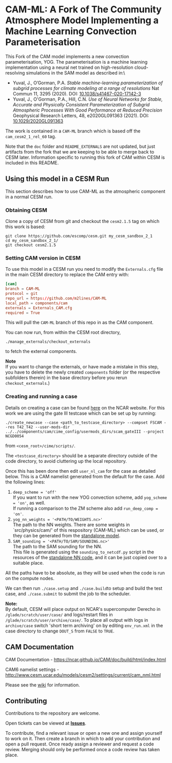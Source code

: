 # CAM-ML: A Fork of The Community Atmosphere Model Implementing a Machine Learning Convection Parameterisation

This Fork of the CAM model implements a new convection parameterisation, YOG.
The parameterisation is a machine learning implementation using a neural net trained
on high-resolution cloud-resolving simulations in the SAM model as described in:\

- Yuval, J., O’Gorman, P.A.
  _Stable machine-learning parameterization of subgrid processes for climate modeling at
  a range of resolutions_
  Nat Commun 11, 3295 (2020). DOI: [10.1038/s41467-020-17142-3](https://doi.org/10.1038/s41467-020-17142-3)
- Yuval, J., O'Gorman, P.A., Hill, C.N.
  _Use of Neural Networks for Stable, Accurate and Physically Consistent Parameterization of Subgrid Atmospheric Processes With Good Performance at Reduced Precision_
  Geophysical Research Letters, 48, e2020GL091363 (2021). DOI: [10.1029/2020GL091363](https://doi.org/10.1029/2020GL091363)

The work is contained in a `CAM-ML` branch which is based off the `cam_cesm2_1_rel_60` tag.

Note that the `doc` folder and `README_EXTERNALS` are not updated, but just artifacts from the fork that we are keeping to be able to merge back to CESM later.
Information specific to running this fork of CAM within CESM is included in this README.

## Using this model in a CESM Run

This section describes how to use CAM-ML as the atmospheric component in a normal CESM run. 

### Obtaining CESM

Clone a copy of CESM from git and checkout the `cesm2.1.5` tag on which this work is based:
```
git clone https://github.com/escomp/cesm.git my_cesm_sandbox_2_1
cd my_cesm_sandbox_2_1/
git checkout cesm2.1.5
```

### Setting CAM version in CESM

To use this model in a CESM run you need to modify the `Externals.cfg` file in the
main CESM directory to replace the CAM entry with:
```toml
[cam]
branch = CAM-ML
protocol = git
repo_url = https://github.com/m2lines/CAM-ML
local_path = components/cam
externals = Externals_CAM.cfg
required = True
```
This will pull the `CAM-ML` branch of this repo in as the CAM component.

You can now run, from within the CESM root directory,
```
./manage_externals/checkout_externals
```
to fetch the external components. 

**Note**   
If you want to change the externals, or have made a mistake in this step, you have to delete the newly created `components` folder (or the respective subfolders therein) in the base directory before you rerun `checkout_externals`.)

### Creating and running a case

Details on creating a case can be found
[here](https://ncar.github.io/CAM/doc/build/html/CAM6.0_users_guide/building-and-running-cam.html) on the NCAR website.
For this work we are using the gate III testcase which can be set up by running:
```
./create_newcase --case <path_to_testcase_directory> --compset FSCAM --res T42_T42 --user-mods-dir ../../components/cam/cime_config/usermods_dirs/scam_gateIII --project NCGD0054
```
from `<cesm_root>/cime/scripts/`.

The `<testcase_directory>` should be a separate directory outside of the code directory, to avoid cluttering up the local repository.

Once this has been done then edit `user_nl_cam` for the case as detailed below.
This is a CAM namelist generated from the default for the case.
Add the following lines:

1. `deep_scheme = 'off'`\
    If you want to run with the new YOG convection scheme, add `yog_scheme = 'on'`, as 	well.\
    If running a comparison to the ZM scheme also add `run_deep_comp = 'on'`.
2. `yog_nn_weights = '<PATH/TO/WEIGHTS.nc>'`\
    The path to the NN weights. There are some weights in `src/physics/cam/' of this respository (CAM-ML) which can be used, or they can be generated from the [standalone model](https://github.com/m2lines/convection-parameterization-in-CAM).
3. `SAM_sounding = '<PATH/TO/SAM/SOUNDING.nc>'`\
    The path to the SAM sounding for the NN.\
    This file is generated using the `sounding_to_netcdf.py` script in the resources of the [standalone NN code](https://github.com/m2lines/convection-parameterization-in-CAM), and it can be just copied over to a suitable place.

All the paths have to be absolute, as they will be used when the code is run on the compute nodes.

We can then run `./case.setup` and `./case.build`to setup and build the test case, and `./case.submit` to submit the job to the scheduler.

**Note:**  
By default, CESM will place output on NCAR's supercomputer Derecho in `/glade/scratch/user/case/`
and logs/restart files in `/glade/scratch/user/archive/case/`.
To place all output with logs in `archive/case` switch 'short term archiving' on by editing `env_run.xml` in the case directory to change `DOUT_S` from `FALSE` to `TRUE`.

## CAM Documentation

CAM Documentation - https://ncar.github.io/CAM/doc/build/html/index.html

CAM6 namelist settings - http://www.cesm.ucar.edu/models/cesm2/settings/current/cam_nml.html

Please see the [wiki](https://github.com/ESCOMP/CAM/wiki) for information.

## Contributing

Contributions to the repository are welcome.

Open tickets can be viewed at [**Issues**](https://github.com/m2lines/CAM-ML/issues).

To contribute, find a relevant issue or open a new one and assign yourself to work on it. Then create a branch in which to add your contribution and open a pull request. Once ready assign a reviewer and request a code review. Merging should only be performed once a code review has taken place.

